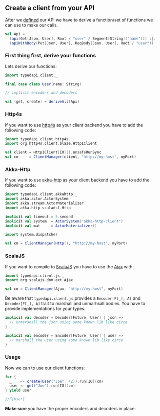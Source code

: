 ## Create a client from your API
After we [defined](https://github.com/pheymann/typedapi/blob/master/docs/ApiDefinition.md) our API we have to derive a function/set of functions we can use to make our calls.

```Scala
val Api =
  (api(Get[Json, User], Root / "user" / Segment[String]("name"))) :|:
  (apiWithBody(Put[Json, User], ReqBody[Json, User], Root / "user"))
```

### First thing first, derive your functions
Lets derive our functions:

```Scala
import typedapi.client._

final case class User(name: String)

// implicit encoders and decoders

val (get, create) = deriveAll(Api)
```

### Http4s
If you want to use [http4s](https://github.com/http4s/http4s) as your client backend you have to add the following code:

```Scala
import typedapi.client.http4s._
import org.http4s.client.blaze.Http1Client

val client = Http1Client[IO]().unsafeRunSync
val cm     = ClientManager(client, "http://my-host", myPort)
```

### Akka-Http
If you want to use [akka-http](https://github.com/akka/akka-http) as your client backend you have to add the following code:

```Scala
import typedapi.client.akkahttp._
import akka.actor.ActorSystem
import akka.stream.ActorMaterializer
import akka.http.scaladsl.Http

implicit val timeout = 5.second
implicit val system  = ActorSystem("akka-http-client")
implicit val mat     = ActorMaterializer()

import system.dispatcher

val cm = ClientManager(Http(), "http://my-host", myPort)
```

### ScalaJS
If you want to compile to [ScalaJS](https://www.scala-js.org/) you have to use the [Ajax](https://github.com/scala-js/scala-js-dom/blob/master/src/main/scala/org/scalajs/dom/ext/Extensions.scala#L253) with:

```Scala
import typedapi.client.js._
import org.scalajs.dom.ext.Ajax

val cm = ClientManager(Ajax, "http://my-host", myPort)
```

Be aware that `typedapi.client.js` provides a `Encoder[F[_], A]` and `Decoder[F[_], A]` trait to marshall and unmarhsall bodies. You have to provide implementations for your types.

```Scala
implicit val decoder = Decoder[Future, User] { json =>
  // unmarshall the json using some known lib like circe
}

implicit val encoder = Encoder[Future, User] { user =>
  // marshall the user using some known lib like circe
}
```

### Usage
Now we can to use our client functions:

```Scala
for {
  _    <- create(User("Joe", 42)).run[IO](cm)
  user <- get("Joe").run[IO](cm)
} yield user

//F[User]
```

**Make sure** you have the proper encoders and decoders in place.
